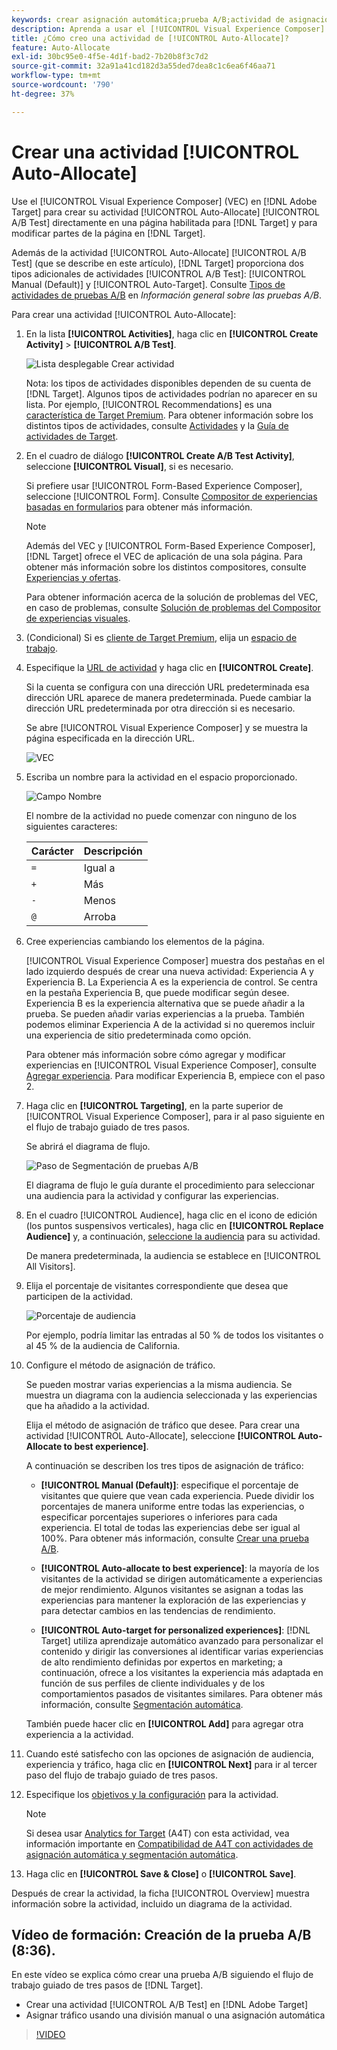 ```yaml
---
keywords: crear asignación automática;prueba A/B;actividad de asignación automática;nueva actividad a/b;asignación automática;asignación automática a la mejor experiencia;asignar;asignación automática
description: Aprenda a usar el [!UICONTROL Visual Experience Composer] (VEC) en  [!DNL Adobe Target] para crear una actividad de prueba A/B de [!UICONTROL Auto-Allocate].
title: ¿Cómo creo una actividad de [!UICONTROL Auto-Allocate]?
feature: Auto-Allocate
exl-id: 30bc95e0-4f5e-4d1f-bad2-7b20b8f3c7d2
source-git-commit: 32a91a41cd182d3a55ded7dea8c1c6ea6f46aa71
workflow-type: tm+mt
source-wordcount: '790'
ht-degree: 37%

---
```


# Crear una actividad [!UICONTROL Auto-Allocate]

Use el [!UICONTROL Visual Experience Composer] (VEC) en [!DNL Adobe Target] para crear su actividad [!UICONTROL Auto-Allocate] [!UICONTROL A/B Test] directamente en una página habilitada para [!DNL Target] y para modificar partes de la página en [!DNL Target].

Además de la actividad [!UICONTROL Auto-Allocate] [!UICONTROL A/B Test] (que se describe en este artículo), [!DNL Target] proporciona dos tipos adicionales de actividades [!UICONTROL A/B Test]: [!UICONTROL Manual (Default)] y [!UICONTROL Auto-Target]. Consulte [Tipos de actividades de pruebas A/B](/help/main/c-activities/t-test-ab/test-ab.md#types) en *Información general sobre las pruebas A/B*.

Para crear una actividad [!UICONTROL Auto-Allocate]:

1. En la lista **[!UICONTROL Activities]**, haga clic en **[!UICONTROL Create Activity]** > **[!UICONTROL A/B Test]**.

   ![Lista desplegable Crear actividad](/help/main/c-activities/t-test-ab/t-test-create-ab/assets/ab_select-new.png)

   Nota: los tipos de actividades disponibles dependen de su cuenta de [!DNL Target]. Algunos tipos de actividades podrían no aparecer en su lista. Por ejemplo, [!UICONTROL Recommendations] es una [característica de Target Premium](/help/main/c-intro/intro.md#premium). Para obtener información sobre los distintos tipos de actividades, consulte [Actividades](/help/main/c-activities/activities.md) y la [Guía de actividades de Target](/help/main/c-activities/target-activities-guide.md).

1. En el cuadro de diálogo **[!UICONTROL Create A/B Test Activity]**, seleccione **[!UICONTROL Visual]**, si es necesario.

   Si prefiere usar [!UICONTROL Form-Based Experience Composer], seleccione [!UICONTROL Form]. Consulte [Compositor de experiencias basadas en formularios](/help/main/c-experiences/form-experience-composer.md) para obtener más información.

   >[!NOTE]
   >
   >Además del VEC y [!UICONTROL Form-Based Experience Composer], [!DNL Target] ofrece el VEC de aplicación de una sola página. Para obtener más información sobre los distintos compositores, consulte [Experiencias y ofertas](/help/main/c-experiences/experiences.md).
   >
   >Para obtener información acerca de la solución de problemas del VEC, en caso de problemas, consulte [Solución de problemas del Compositor de experiencias visuales](/help/main/c-experiences/c-visual-experience-composer/r-troubleshoot-composer/troubleshoot-composer.md).

1. (Condicional) Si es [cliente de Target Premium](/help/main/c-intro/intro.md#premium), elija un [espacio de trabajo](/help/main/administrating-target/c-user-management/property-channel/property-channel.md).

1. Especifique la [URL de actividad](/help/main/c-activities/t-test-ab/t-test-create-ab/ab-activity-url.md) y haga clic en **[!UICONTROL Create]**.

   Si la cuenta se configura con una dirección URL predeterminada esa dirección URL aparece de manera predeterminada. Puede cambiar la dirección URL predeterminada por otra dirección si es necesario.

   Se abre [!UICONTROL Visual Experience Composer] y se muestra la página especificada en la dirección URL.

   ![VEC](/help/main/c-activities/t-test-ab/t-test-create-ab/assets/vec-new.png)

1. Escriba un nombre para la actividad en el espacio proporcionado.

   ![Campo Nombre](/help/main/c-activities/t-test-ab/t-test-create-ab/assets/ab_newname-new.png)

   El nombre de la actividad no puede comenzar con ninguno de los siguientes caracteres:

   | Carácter | Descripción |
   |--- |--- |
   | `=` | Igual a |
   | `+` | Más |
   | `-` | Menos |
   | `@` | Arroba |

1. Cree experiencias cambiando los elementos de la página.

   [!UICONTROL Visual Experience Composer] muestra dos pestañas en el lado izquierdo después de crear una nueva actividad: Experiencia A y Experiencia B. La Experiencia A es la experiencia de control. Se centra en la pestaña Experiencia B, que puede modificar según desee. Experiencia B es la experiencia alternativa que se puede añadir a la prueba. Se pueden añadir varias experiencias a la prueba. También podemos eliminar Experiencia A de la actividad si no queremos incluir una experiencia de sitio predeterminada como opción.

   Para obtener más información sobre cómo agregar y modificar experiencias en [!UICONTROL Visual Experience Composer], consulte [Agregar experiencia](/help/main/c-activities/t-test-ab/t-test-create-ab/ab-add-experience.md). Para modificar Experiencia B, empiece con el paso 2.

1. Haga clic en **[!UICONTROL Targeting]**, en la parte superior de [!UICONTROL Visual Experience Composer], para ir al paso siguiente en el flujo de trabajo guiado de tres pasos.

   Se abrirá el diagrama de flujo.

   ![Paso de Segmentación de pruebas A/B](/help/main/c-activities/t-test-ab/t-test-create-ab/assets/ab_flow-new.png)

   El diagrama de flujo le guía durante el procedimiento para seleccionar una audiencia para la actividad y configurar las experiencias.

1. En el cuadro [!UICONTROL Audience], haga clic en el icono de edición (los puntos suspensivos verticales), haga clic en **[!UICONTROL Replace Audience]** y, a continuación, [seleccione la audiencia](/help/main/c-activities/t-test-ab/t-test-create-ab/ab-audience.md) para su actividad.

   De manera predeterminada, la audiencia se establece en [!UICONTROL All Visitors].

1. Elija el porcentaje de visitantes correspondiente que desea que participen de la actividad.

   ![Porcentaje de audiencia](/help/main/c-activities/t-test-ab/t-test-create-ab/assets/audperc-new.png)

   Por ejemplo, podría limitar las entradas al 50 % de todos los visitantes o al 45 % de la audiencia de California.

1. Configure el método de asignación de tráfico.

   Se pueden mostrar varias experiencias a la misma audiencia. Se muestra un diagrama con la audiencia seleccionada y las experiencias que ha añadido a la actividad.

   Elija el método de asignación de tráfico que desee. Para crear una actividad [!UICONTROL Auto-Allocate], seleccione **[!UICONTROL Auto-Allocate to best experience]**.

   A continuación se describen los tres tipos de asignación de tráfico:

   * **[!UICONTROL Manual (Default)]**: especifique el porcentaje de visitantes que quiere que vean cada experiencia. Puede dividir los porcentajes de manera uniforme entre todas las experiencias, o especificar porcentajes superiores o inferiores para cada experiencia. El total de todas las experiencias debe ser igual al 100%. Para obtener más información, consulte [Crear una prueba A/B](/help/main/c-activities/t-test-ab/t-test-create-ab/test-create-ab.md).

   * **[!UICONTROL Auto-allocate to best experience]**: la mayoría de los visitantes de la actividad se dirigen automáticamente a experiencias de mejor rendimiento. Algunos visitantes se asignan a todas las experiencias para mantener la exploración de las experiencias y para detectar cambios en las tendencias de rendimiento.

   * **[!UICONTROL Auto-target for personalized experiences]**: [!DNL Target] utiliza aprendizaje automático avanzado para personalizar el contenido y dirigir las conversiones al identificar varias experiencias de alto rendimiento definidas por expertos en marketing; a continuación, ofrece a los visitantes la experiencia más adaptada en función de sus perfiles de cliente individuales y de los comportamientos pasados de visitantes similares. Para obtener más información, consulte [Segmentación automática](/help/main/c-activities/auto-target/auto-target-to-optimize.md).

   También puede hacer clic en **[!UICONTROL Add]** para agregar otra experiencia a la actividad.

1. Cuando esté satisfecho con las opciones de asignación de audiencia, experiencia y tráfico, haga clic en **[!UICONTROL Next]** para ir al tercer paso del flujo de trabajo guiado de tres pasos.

1. Especifique los [objetivos y la configuración](/help/main/c-activities/t-test-ab/t-test-create-ab/ab-goals-and-settings.md) para la actividad.

   >[!NOTE]
   >
   >Si desea usar [Analytics for Target](/help/main/c-integrating-target-with-mac/a4t/a4t.md) (A4T) con esta actividad, vea información importante en [Compatibilidad de A4T con actividades de asignación automática y segmentación automática](/help/main/c-integrating-target-with-mac/a4t/a4t-at-aa.md).

1. Haga clic en **[!UICONTROL Save & Close]** o **[!UICONTROL Save]**.

Después de crear la actividad, la ficha [!UICONTROL Overview] muestra información sobre la actividad, incluido un diagrama de la actividad.

## Vídeo de formación: Creación de la prueba A/B (8:36).

En este vídeo se explica cómo crear una prueba A/B siguiendo el flujo de trabajo guiado de tres pasos de [!DNL Target].

* Crear una actividad [!UICONTROL A/B Test] en [!DNL Adobe Target]
* Asignar tráfico usando una división manual o una asignación automática

>[!VIDEO](https://video.tv.adobe.com/v/30133?captions=spa)
